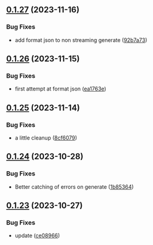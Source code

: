 ## [0.1.27](https://github.com/technovangelist/ollama-node/compare/v0.1.26...v0.1.27) (2023-11-16)


### Bug Fixes

* add format json to non streaming generate ([92b7a73](https://github.com/technovangelist/ollama-node/commit/92b7a73effc111625698106a9187928182c282cb))



## [0.1.26](https://github.com/technovangelist/ollama-node/compare/v0.1.25...v0.1.26) (2023-11-15)


### Bug Fixes

* first attempt at format json ([ea1763e](https://github.com/technovangelist/ollama-node/commit/ea1763ea5465deae9bc57a064b6842e9bb290b57))



## [0.1.25](https://github.com/technovangelist/ollama-node/compare/v0.1.24...v0.1.25) (2023-11-14)


### Bug Fixes

* a little cleanup ([8cf6079](https://github.com/technovangelist/ollama-node/commit/8cf60794fc3b89876d580577414b23efc213df25))



## [0.1.24](https://github.com/technovangelist/ollama-node/compare/v0.1.23...v0.1.24) (2023-10-28)


### Bug Fixes

* Better catching of errors on generate ([1b85364](https://github.com/technovangelist/ollama-node/commit/1b85364d7a2131b453da5b925cc7567bcd5b7d13))



## [0.1.23](https://github.com/technovangelist/ollama-node/compare/v0.1.22...v0.1.23) (2023-10-27)


### Bug Fixes

* update ([ce08966](https://github.com/technovangelist/ollama-node/commit/ce089665a6a7c3eea2c6b69ef38f0b0df0809b61))




